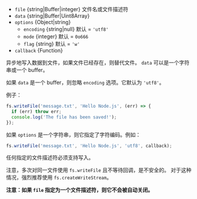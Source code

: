 <!-- YAML
added: v0.1.29
changes:
  - version: v7.4.0
    pr-url: https://github.com/nodejs/node/pull/10382
    description: The `data` parameter can now be a `Uint8Array`.
  - version: v7.0.0
    pr-url: https://github.com/nodejs/node/pull/7897
    description: The `callback` parameter is no longer optional. Not passing
                 it will emit a deprecation warning.
  - version: v5.0.0
    pr-url: https://github.com/nodejs/node/pull/3163
    description: The `file` parameter can be a file descriptor now.
-->

* `file` {string|Buffer|integer} 文件名或文件描述符
* `data` {string|Buffer|Uint8Array}
* `options` {Object|string}
  * `encoding` {string|null} 默认 = `'utf8'`
  * `mode` {integer} 默认 = `0o666`
  * `flag` {string} 默认 = `'w'`
* `callback` {Function}

异步地写入数据到文件，如果文件已经存在，则替代文件。
`data` 可以是一个字符串或一个 buffer。

如果 `data` 是一个 buffer，则忽略 `encoding` 选项。它默认为 `'utf8'`。

例子：

```js
fs.writeFile('message.txt', 'Hello Node.js', (err) => {
  if (err) throw err;
  console.log('The file has been saved!');
});
```

如果 `options` 是一个字符串，则它指定了字符编码。例如：

```js
fs.writeFile('message.txt', 'Hello Node.js', 'utf8', callback);
```

任何指定的文件描述符必须支持写入。

注意，多次对同一文件使用 `fs.writeFile` 且不等待回调，是不安全的。
对于这种情况，强烈推荐使用 `fs.createWriteStream`。

**注意：如果 `file` 指定为一个文件描述符，则它不会被自动关闭。**

